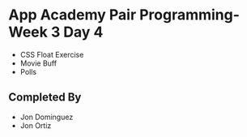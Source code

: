 # App Academy Pair Programming-Week 3 Day 4

- CSS Float Exercise
- Movie Buff
- Polls

## Completed By

- Jon Dominguez
- Jon Ortiz
